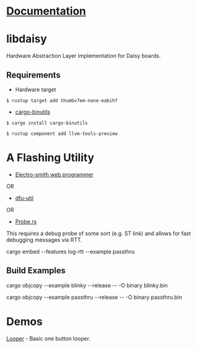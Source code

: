 # [Documentation](https://docs.rs/libdaisy)

# libdaisy
Hardware Abstraction Layer implementation for Daisy boards.

## Requirements
* Hardware target
```
$ rustup target add thumbv7em-none-eabihf
```

* [cargo-binutils][cargo-binutils-url]
``` console
$ cargo install cargo-binutils

$ rustup component add llvm-tools-preview
```
# A Flashing Utility
* [Electro-smith web programmer](https://electro-smith.github.io/Programmer/)

OR

* [dfu-util](http://dfu-util.sourceforge.net/)

OR

* [Probe.rs](https://probe.rs/)

This requires a debug probe of some sort (e.g. ST link) and allows for fast debugging messages via RTT.

cargo embed --features log-rtt --example passthru

## Build Examples
cargo objcopy --example blinky --release -- -O binary blinky.bin

cargo objcopy --example passthru --release -- -O binary passthru.bin

[cargo-binutils-url]: https://github.com/rust-embedded/cargo-binutils

# Demos

[Looper](https://github.com/mtthw-meyer/daisy-looper) - Basic one button looper.
